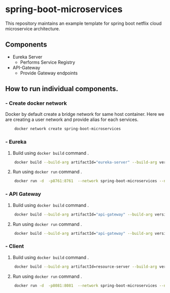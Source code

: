 # spring-boot-microservices

This repository maintains an example template for spring boot netflix cloud microservice architecture.

## Components

- Eureka Server
    - Performs Service Registry
- API-Gateway
    - Provide Gateway endpoints


## How to run individual components.


### - Create docker network
Docker by default create a bridge network for same host container. Here we are creating a user network and provide alias for each services.

```sh
    docker network create spring-boot-microservices
```

### - Eureka

   1. Build using `docker build` command .
```sh
    docker build --build-arg artifactId="eureka-server" --build-arg version=0.0.1-SNAPSHOT -t eureka-server:latest . 

```

   2. Run using `docker run` command .
```sh
    docker run -d  -p8761:8761  --network spring-boot-microservices --network-alias eureka  --name eureka-server eureka-server 
```


### - API Gateway
   1. Build using `docker build` command .
```sh
    docker build --build-arg artifactId="api-gateway" --build-arg version=0.0.1-SNAPSHOT -t api-gateway .
```
   2. Run using `docker run` command .
```sh 
    docker build --build-arg artifactId="api-gateway" --build-arg version=0.0.1-SNAPSHOT -t api-gateway .
``` 


### - Client
   1. Build using `docker build` command .
```sh
    docker build --build-arg artifactId=resource-server --build-arg version=0.0.1-SNAPSHOT -t resource-server .
```
   2. Run using `docker run` command .
```sh
    docker run -d  -p8081:8081  --network spring-boot-microservices --network-alias api-gateway  --name resource-server resource-server
```
